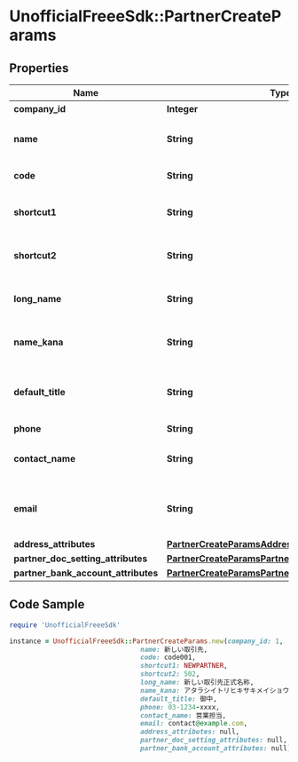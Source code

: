 # UnofficialFreeeSdk::PartnerCreateParams

## Properties

Name | Type | Description | Notes
------------ | ------------- | ------------- | -------------
**company_id** | **Integer** | 事業所ID | 
**name** | **String** | 取引先名 (255文字以内) | 
**code** | **String** | 取引先コード | [optional] 
**shortcut1** | **String** | ショートカット１ (255文字以内) | [optional] 
**shortcut2** | **String** | ショートカット２ (255文字以内) | [optional] 
**long_name** | **String** | 正式名称（255文字以内） | [optional] 
**name_kana** | **String** | カナ名称（255文字以内） | [optional] 
**default_title** | **String** | 敬称（御中、様、(空白)の3つから選択） | [optional] 
**phone** | **String** | 電話番号 | [optional] 
**contact_name** | **String** | 担当者 氏名 (255文字以内) | [optional] 
**email** | **String** | 担当者 メールアドレス (255文字以内) | [optional] 
**address_attributes** | [**PartnerCreateParamsAddressAttributes**](PartnerCreateParamsAddressAttributes.md) |  | [optional] 
**partner_doc_setting_attributes** | [**PartnerCreateParamsPartnerDocSettingAttributes**](PartnerCreateParamsPartnerDocSettingAttributes.md) |  | [optional] 
**partner_bank_account_attributes** | [**PartnerCreateParamsPartnerBankAccountAttributes**](PartnerCreateParamsPartnerBankAccountAttributes.md) |  | [optional] 

## Code Sample

```ruby
require 'UnofficialFreeeSdk'

instance = UnofficialFreeeSdk::PartnerCreateParams.new(company_id: 1,
                                 name: 新しい取引先,
                                 code: code001,
                                 shortcut1: NEWPARTNER,
                                 shortcut2: 502,
                                 long_name: 新しい取引先正式名称,
                                 name_kana: アタラシイトリヒキサキメイショウ,
                                 default_title: 御中,
                                 phone: 03-1234-xxxx,
                                 contact_name: 営業担当,
                                 email: contact@example.com,
                                 address_attributes: null,
                                 partner_doc_setting_attributes: null,
                                 partner_bank_account_attributes: null)
```


